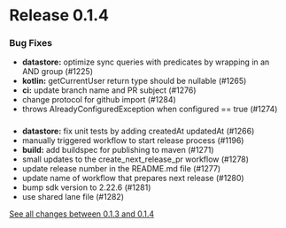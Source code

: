 # Release 0.1.4

### Bug Fixes
- **datastore:** optimize sync queries with predicates by wrapping in an AND group (#1225)
- **kotlin:** getCurrentUser return type should be nullable (#1265)
- **ci:** update branch name and PR subject (#1276)
- change protocol for github import (#1284)
- throws AlreadyConfiguredException when configured == true (#1274)

### 
- **datastore:** fix unit tests by adding createdAt updatedAt (#1266)
- manually triggered workflow to start release process (#1196)
- **build:** add buildspec for publishing to maven (#1271)
- small updates to the create_next_release_pr workflow (#1278)
- update release number in the README.md file (#1277)
- update name of workflow that prepares next release (#1280)
- bump sdk version to 2.22.6 (#1281)
- use shared lane file (#1282)

[See all changes between 0.1.3 and 0.1.4](https://github.com//compare/release-kotlin_v0.1.3...release-kotlin_v0.1.4)
